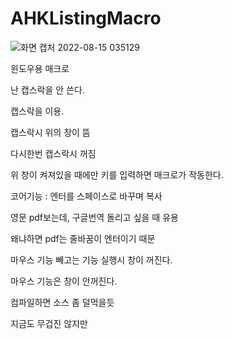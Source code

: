 # AHKListingMacro

![화면 캡처 2022-08-15 035129](https://user-images.githubusercontent.com/72921481/184676997-4b4f9546-22b9-4f96-b17b-e9e14725a413.jpg)

윈도우용 매크로

난 캡스락을 안 쓴다.

캡스락을 이용.

캡스락시 위의 창이 뜸

다시한번 캡스락시 꺼짐

위 창이 켜져있을 때에만 키를 입력하면 매크로가 작동한다.

코어기능 : 엔터를 스페이스로 바꾸며 복사

영문 pdf보는데, 구글번역 돌리고 싶을 때 유용

왜냐하면 pdf는 줄바꿈이 엔터이기 때문

마우스 기능 빼고는 기능 실행시 창이 꺼진다.

마우스 기능은 창이 안꺼진다.

컴파일하면 소스 좀 덜먹을듯

지금도 무겁진 않지만
